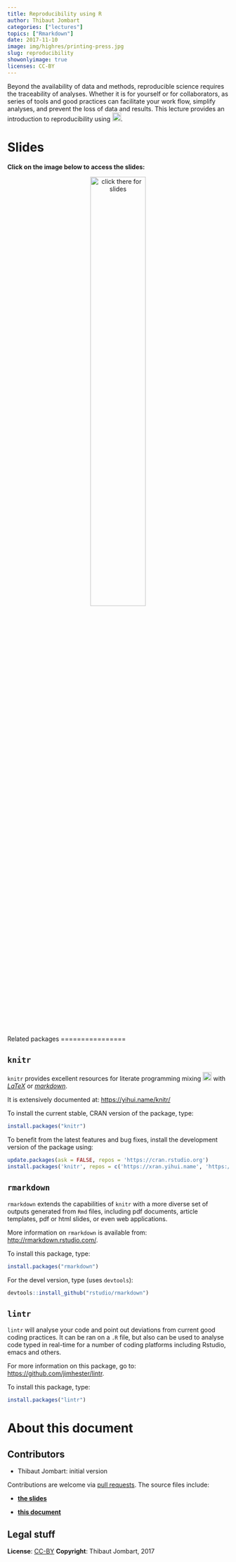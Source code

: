 ```yaml
---
title: Reproducibility using R
author: Thibaut Jombart
categories: ["lectures"]
topics: ["Rmarkdown"]
date: 2017-11-10
image: img/highres/printing-press.jpg
slug: reproducibility
showonlyimage: true
licenses: CC-BY
---
```


Beyond the availability of data and methods, reproducible science
requires the traceability of analyses. Whether it is for yourself or for
collaborators, as series of tools and good practices can facilitate your
work flow, simplify analyses, and prevent the loss of data and results.
This lecture provides an introduction to reproducibility using
<img src="../../img/slides/Rlogo.png"
width="20px">.

Slides
======

**Click on the image below to access the slides:**

<center>
<a href="../../slides/reproducibility/reproducibility.html"><img class="gateway" src="../../img/highres/printing-press.jpg" width="50%" alt="click there for slides" align="middle"></a>
</center>
Related packages
================

`knitr`
-------

`knitr` provides excellent resources for literate programming mixing
<img src="../../img/slides/Rlogo.png" width="20px"> with
[*LaTeX*](https://en.wikipedia.org/wiki/LaTeX) or
[*markdown*](https://en.wikipedia.org/wiki/Markdown).

It is extensively documented at: <https://yihui.name/knitr/>

To install the current stable, CRAN version of the package, type:

``` r
install.packages("knitr")
```

To benefit from the latest features and bug fixes, install the
development version of the package using:

``` r
update.packages(ask = FALSE, repos = 'https://cran.rstudio.org')
install.packages('knitr', repos = c('https://xran.yihui.name', 'https://cran.rstudio.org'))
```

`rmarkdown`
-----------

`rmarkdown` extends the capabilities of `knitr` with a more diverse set
of outputs generated from `Rmd` files, including pdf documents, article
templates, pdf or html slides, or even web applications.

More information on `rmarkdown` is available from:
<http://rmarkdown.rstudio.com/>.

To install this package, type:

``` r
install.packages("rmarkdown")
```

For the devel version, type (uses `devtools`):

``` r
devtools::install_github("rstudio/rmarkdown")
```

`lintr`
-------

`lintr` will analyse your code and point out deviations from current
good coding practices. It can be ran on a `.R` file, but also can be
used to analyse code typed in real-time for a number of coding platforms
including Rstudio, emacs and others.

For more information on this package, go to:
<https://github.com/jimhester/lintr>.

To install this package, type:

``` r
install.packages("lintr")
```

About this document
===================

Contributors
------------

-   Thibaut Jombart: initial version

Contributions are welcome via [pull
requests](https://github.com/reconhub/learn/pulls). The source files
include:

-   [**the
    slides**](https://raw.githubusercontent.com/reconhub/learn/master/static/slides/reproducibility/reproducibility.Rmd)

-   [**this
    document**](https://raw.githubusercontent.com/reconhub/learn/master/content/post/reproducibility.Rmd)

Legal stuff
-----------

**License**: [CC-BY](https://creativecommons.org/licenses/by/3.0/)
**Copyright**: Thibaut Jombart, 2017
